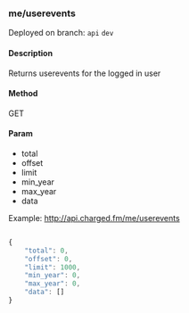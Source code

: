 ### **me/userevents**

Deployed on branch: `api` `dev`

#### **Description**

Returns userevents for the logged in user

#### **Method**

GET

#### **Param**

- total
- offset
- limit
- min_year
- max_year
- data

Example:
http://api.charged.fm/me/userevents

```javascript

{
    "total": 0,
    "offset": 0,
    "limit": 1000,
    "min_year": 0,
    "max_year": 0,
    "data": []
}
```
